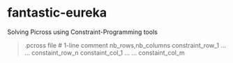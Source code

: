 # fantastic-eureka
Solving Picross using Constraint-Programming tools

> .pcross file
\# 1-line comment
nb_rows,nb_columns
constraint_row_1
...
...
constaint_row_n
constaint_col_1
...
...
constaint_col_m
